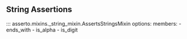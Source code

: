 ## String Assertions


::: asserto.mixins._string_mixin.AssertsStringsMixin
    options:
        members:
            - ends_with
            - is_alpha
            - is_digit
